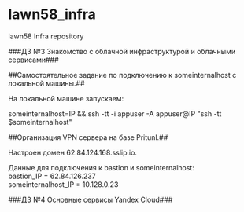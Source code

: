 # lawn58_infra
lawn58 Infra repository

###ДЗ №3 Знакомство с облачной инфраструктурой и облачными сервисами###

##Самостоятельное задание по подключению к someinternalhost  с локальной машины.##

На локальной машине запускаем:

someinternalhost=IP && ssh -tt -i appuser -A appuser@IP "ssh -tt $someinternalhost"
  
  
##Организация VPN сервера на базе Pritunl.##
  
Настроен домен 62.84.124.168.sslip.io.

Данные для подключения к bastion и someinternalhost:  
bastion_IP = 62.84.126.237  
someinternalhost_IP = 10.128.0.23  


###ДЗ №4 Основные сервисы Yandex Cloud###
  
